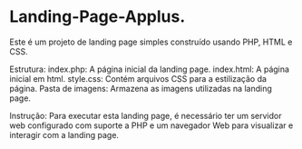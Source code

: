 # Landing-Page-Applus.
Este é um projeto de landing page simples construído usando PHP, HTML e CSS. 

Estrutura: 
index.php: A página inicial da landing page.
index.html: A página inicial em html.
style.css: Contém arquivos CSS para a estilização da página.
Pasta de imagens: Armazena as imagens utilizadas na landing page.

Instrução:
Para executar esta landing page, é necessário ter um servidor web configurado com suporte a PHP e um navegador Web para visualizar e interagir com a landing page.
